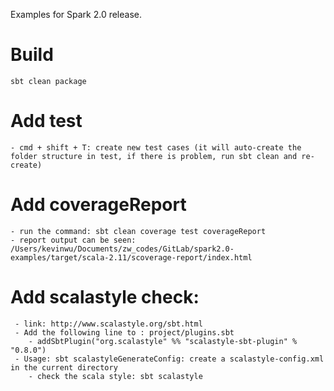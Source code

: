 Examples for Spark 2.0 release.

# Build

    sbt clean package
    
    
# Add test
    - cmd + shift + T: create new test cases (it will auto-create the folder structure in test, if there is problem, run sbt clean and re-create)
    
# Add coverageReport
    - run the command: sbt clean coverage test coverageReport
    - report output can be seen: /Users/kevinwu/Documents/zw_codes/GitLab/spark2.0-examples/target/scala-2.11/scoverage-report/index.html 
     
# Add scalastyle check:
     - link: http://www.scalastyle.org/sbt.html
     - Add the following line to : project/plugins.sbt
        - addSbtPlugin("org.scalastyle" %% "scalastyle-sbt-plugin" % "0.8.0")
     - Usage: sbt scalastyleGenerateConfig: create a scalastyle-config.xml in the current directory
        - check the scala style: sbt scalastyle